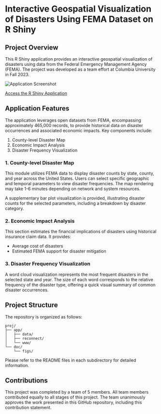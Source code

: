 # Interactive Geospatial Visualization of Disasters Using FEMA Dataset on R Shiny

## Project Overview

This R Shiny application provides an interactive geospatial visualization of disasters using data from the Federal Emergency Management Agency (FEMA). The project was developed as a team effort at Columbia University in Fall 2023.

![Application Screenshot](doc/figs/hurricane.png)

[Access the R Shiny Application](https://dj3tzj-ritika-nandi.shinyapps.io/ADS-Fall2023-Project2-Group9/)

## Application Features

The application leverages open datasets from FEMA, encompassing approximately 465,000 records, to provide historical data on disaster occurrences and associated economic impacts. Key components include:

1. County-level Disaster Map
2. Economic Impact Analysis
3. Disaster Frequency Visualization

### 1. County-level Disaster Map

This module utilizes FEMA data to display disaster counts by state, county, and year across the United States. Users can select specific geographic and temporal parameters to view disaster frequencies. The map rendering may take 1-6 minutes depending on network and system resources.

A supplementary bar plot visualization is provided, illustrating disaster counts for the selected parameters, including a breakdown by disaster category.

### 2. Economic Impact Analysis

This section estimates the financial implications of disasters using historical insurance claim data. It provides:

- Average cost of disasters
- Estimated FEMA support for disaster mitigation

### 3. Disaster Frequency Visualization

A word cloud visualization represents the most frequent disasters in the selected state and year. The size of each word corresponds to the relative frequency of the disaster type, offering a quick visual summary of common disaster occurrences.

## Project Structure

The repository is organized as follows:

```
proj/
├── app/
│   ├── data/
│   ├── reconnect/
│   └── www/
└── doc/
    └── figs/
```

Please refer to the README files in each subdirectory for detailed information.

## Contributions

This project was completed by a team of 5 members. All team members contributed equally to all stages of this project. The team unanimously approves the work presented in this GitHub repository, including this contribution statement.
